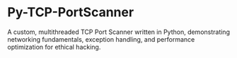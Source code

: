 # Py-TCP-PortScanner
A custom, multithreaded TCP Port Scanner written in Python, demonstrating networking fundamentals, exception handling, and performance optimization for ethical hacking.

